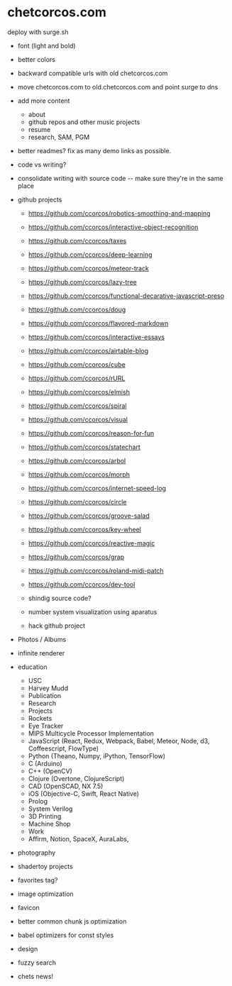 # chetcorcos.com

deploy with surge.sh

- font (light and bold)
- better colors

- backward compatible urls with old chetcorcos.com

- move chetcorcos.com to old.chetcorcos.com and point surge to dns

- add more content
	- about
	- github repos and other music projects
	- resume
	- research, SAM, PGM

- better readmes? fix as many demo links as possible.
- code vs writing?
- consolidate writing with source code -- make sure they're in the same place

- github projects
	- https://github.com/ccorcos/robotics-smoothing-and-mapping
	- https://github.com/ccorcos/interactive-object-recognition
	- https://github.com/ccorcos/taxes
	- https://github.com/ccorcos/deep-learning
	- https://github.com/ccorcos/meteor-track
	- https://github.com/ccorcos/lazy-tree
	- https://github.com/ccorcos/functional-decarative-javascript-preso
	- https://github.com/ccorcos/doug
	- https://github.com/ccorcos/flavored-markdown
	- https://github.com/ccorcos/interactive-essays
	- https://github.com/ccorcos/airtable-blog
	- https://github.com/ccorcos/cube
	- https://github.com/ccorcos/rURL
	- https://github.com/ccorcos/elmish
	- https://github.com/ccorcos/spiral
	- https://github.com/ccorcos/visual
	- https://github.com/ccorcos/reason-for-fun
	- https://github.com/ccorcos/statechart
	- https://github.com/ccorcos/arbol
	- https://github.com/ccorcos/morph
	- https://github.com/ccorcos/internet-speed-log
	- https://github.com/ccorcos/circle
	- https://github.com/ccorcos/groove-salad
	- https://github.com/ccorcos/key-wheel
	- https://github.com/ccorcos/reactive-magic
	- https://github.com/ccorcos/grap
	- https://github.com/ccorcos/roland-midi-patch
	- https://github.com/ccorcos/dev-tool
	- shindig source code?

	- number system visualization using aparatus
	- hack github project

- Photos / Albums

- infinite renderer


- education
	- USC
	- Harvey Mudd
	- Publication
	- Research
	- Projects
	- Rockets
	- Eye Tracker
	- MIPS Multicycle Processor Implementation
	- JavaScript (React, Redux, Webpack, Babel, Meteor, Node, d3, Coffeescript, FlowType)
	- Python (Theano, Numpy, iPython, TensorFlow)
	- C (Arduino)
	- C++ (OpenCV)
	- Clojure (Overtone, ClojureScript)
	- CAD (OpenSCAD, NX 7.5)
	- iOS (Objective-C, Swift, React Native)
	- Prolog
	- System Verilog
	- 3D Printing
	- Machine Shop
	- Work
	- Affirm, Notion, SpaceX, AuraLabs,

- photography
- shadertoy projects

- favorites tag?

- image optimization
- favicon
- better common chunk js optimization
- babel optimizers for const styles

- design

- fuzzy search
- chets news!

